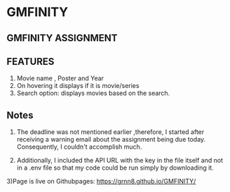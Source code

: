 # GMFINITY
## GMFINITY ASSIGNMENT 
## FEATURES 
   1) Movie name , Poster and Year
   2) On hovering it displays if it is movie/series
   3) Search option: displays movies based on the search.

## Notes
   1) The deadline was not mentioned earlier ,therefore, I started after receiving a warning email about the assignment being due today. Consequently, I couldn't accomplish much.

   2) Additionally, I included the API URL with the key in the file itself and not in a .env file so that my code could be run simply by downloading it.

   3)Page is live on Githubpages: https://grnn8.github.io/GMFINITY/
